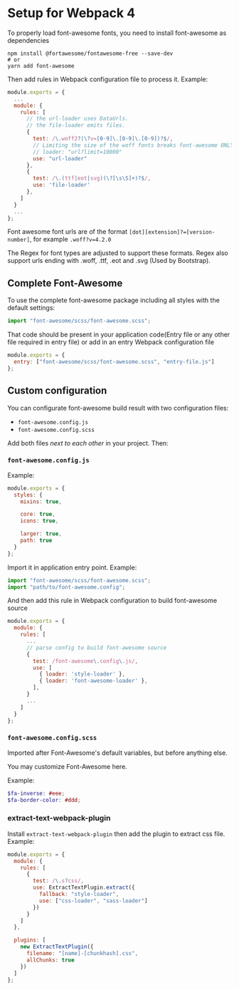 # Setup for Webpack 4

To properly load font-awesome fonts, you need to install font-awesome as dependencies

```console
npm install @fortawesome/fontawesome-free --save-dev
# or
yarn add font-awesome
```

Then add rules in Webpack configuration file to process it. Example:

```javascript
module.exports = {
  ...
  module: {
    rules: [
      // the url-loader uses DataUrls.
      // the file-loader emits files.
      {
        test: /\.woff2?(\?v=[0-9]\.[0-9]\.[0-9])?$/,
        // Limiting the size of the woff fonts breaks font-awesome ONLY for the extract text plugin
        // loader: "url?limit=10000"
        use: "url-loader"
      },
      {
        test: /\.(ttf|eot|svg)(\?[\s\S]+)?$/,
        use: 'file-loader'
      },
    ]
  }
  ...
};
```

Font awesome font urls are of the format `[dot][extension]?=[version-number]`, for example `.woff?v=4.2.0`

The Regex for font types are adjusted to support these formats. Regex also support urls ending with .woff, .ttf, .eot and .svg (Used by Bootstrap).

## Complete Font-Awesome

To use the complete font-awesome package including all styles with the default settings:

```javascript
import "font-awesome/scss/font-awesome.scss";
```

That code should be present in your application code(Entry file or any other file required in entry file) or add in an entry Webpack configuration file

```javascript
module.exports = {
  entry: ["font-awesome/scss/font-awesome.scss", "entry-file.js"]
};
```

## Custom configuration

You can configurate font-awesome build result with two configuration files:

- `font-awesome.config.js`
- `font-awesome.config.scss`

Add both files _next to each other_ in your project. Then:

### `font-awesome.config.js`

Example:

```javascript
module.exports = {
  styles: {
    mixins: true,

    core: true,
    icons: true,

    larger: true,
    path: true
  }
};
```

Import it in application entry point. Example:

```javascript
import "font-awesome/scss/font-awesome.scss";
import "path/to/font-awesome.config";
```

And then add this rule in Webpack configuration to build font-awesome source

```javascript
module.exports = {
  module: {
    rules: [
      ...
      // parse config to build font-awesome source
      {
        test: /font-awesome\.config\.js/,
        use: [
          { loader: 'style-loader' },
          { loader: 'font-awesome-loader' },
        ],
      }
      ...
    ]
  }
};
```

### `font-awesome.config.scss`

Imported after Font-Awesome's default variables, but before anything else.

You may customize Font-Awesome here.

Example:

```scss
$fa-inverse: #eee;
$fa-border-color: #ddd;
```

### extract-text-webpack-plugin

Install `extract-text-webpack-plugin` then add the plugin to extract css file. Example:

```javascript
module.exports = {
  module: {
    rules: [
      {
        test: /\.s?css/,
        use: ExtractTextPlugin.extract({
          fallback: "style-loader",
          use: ["css-loader", "sass-loader"]
        })
      }
    ]
  },

  plugins: [
    new ExtractTextPlugin({
      filename: "[name]-[chunkhash].css",
      allChunks: true
    })
  ]
};
```
